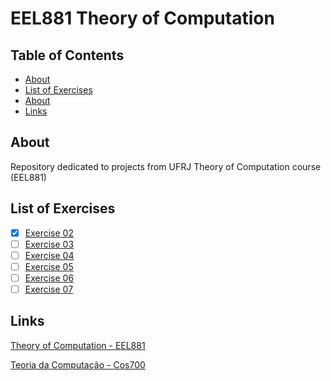 # EEL881 Theory of Computation

## Table of Contents

- [About](#about)
- [List of Exercises](#list-of-exercises)
- [About](#about)
- [Links](#links)

## About
Repository dedicated to projects from UFRJ Theory of Computation course (EEL881)

## List of Exercises

- [x] [Exercise 02](/exercise02)
- [ ] [Exercise 03](/exercise02)
- [ ] [Exercise 04](/exercise02)
- [ ] [Exercise 05](/exercise02)
- [ ] [Exercise 06](/exercise02)
- [ ] [Exercise 07](/exercise02)

## Links

[Theory of Computation - EEL881](https://www.im2c.poli.ufrj.br/members/fmello/teocomp.html)

[Teoria da Computação - Cos700](https://www.cos.ufrj.br/~fbotler/teoria-da-computacao/2022/)

